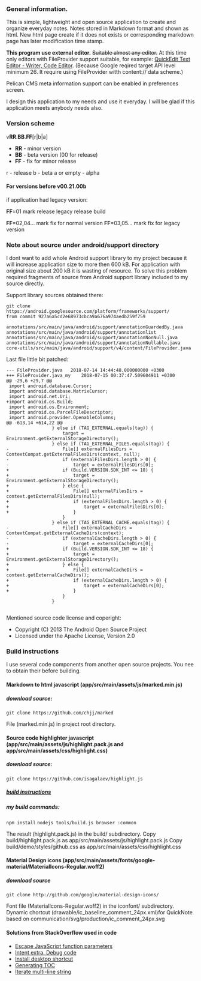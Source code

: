 
### General information.
This is simple, lightweight and open source application to create and organize everyday notes. Notes stored in Markdown format and shown as html. New html page create if it does not exists or corresponding markdown page has later modification time stamp.

**This program use external editor.** ~~Suitable almost any editor.~~
At this time only editors with FileProvider support suitable, for example: [QuickEdit Text Editor - Writer, Code Editor](https://play.google.com/store/apps/details?id=com.rhmsoft.edit). (Because Google reqired target API level minimum 26. It require using FileProvider witth content:// data scheme.)

Pelican CMS meta information support can be enabled in preferences screen.

I design this application to my needs and use it everyday. I will be glad if this application meets anybody needs also.

### Version scheme

v**RR**.**BB**.**FF**[r|b|a]

* **RR** - minor version
* **BB** - beta version (00 for release)
* **FF** - fix for minor release

r - release
b - beta
a or empty - alpha

#### For versions before v00.21.00b

if application had legacy version:

**FF**=01 mark release legacy release build

**FF**=02,04... mark fix for normal version
**FF**=03,05... mark fix for legacy version

### Note about source under android/support directory

I dont want to add whole Android support library to my project because it will increase application size to more then 600 kB. For application with original size about 200 kB it is wasting of resource. To solve this problem required fragments of source from Android support library included to my source directly.

Support library sources obtained there:

```
git clone https://android.googlesource.com/platform/frameworks/support/
from commit 927a6a5cd2e68973cbca9a676a974aedb259f759

annotations/src/main/java/android/support/annotationGuardedBy.java
annotations/src/main/java/android/support/annotationlist
annotations/src/main/java/android/support/annotationNonNull.java
annotations/src/main/java/android/support/annotationNullable.java
core-utils/src/main/java/android/support/v4/content/FileProvider.java
```

Last file little bit patched:
```
--- FileProvider.java	2018-07-14 14:44:48.000000000 +0300
+++ FileProvider.java_my	2018-07-15 00:37:47.509604911 +0300
@@ -29,6 +29,7 @@
 import android.database.Cursor;
 import android.database.MatrixCursor;
 import android.net.Uri;
+import android.os.Build;
 import android.os.Environment;
 import android.os.ParcelFileDescriptor;
 import android.provider.OpenableColumns;
@@ -613,14 +614,22 @@
                 } else if (TAG_EXTERNAL.equals(tag)) {
                     target = Environment.getExternalStorageDirectory();
                 } else if (TAG_EXTERNAL_FILES.equals(tag)) {
-                    File[] externalFilesDirs = ContextCompat.getExternalFilesDirs(context, null);
-                    if (externalFilesDirs.length > 0) {
-                        target = externalFilesDirs[0];
+                    if (Build.VERSION.SDK_INT <= 18) {
+                        target = Environment.getExternalStorageDirectory();
+                    } else {
+                        File[] externalFilesDirs = context.getExternalFilesDirs(null);
+                        if (externalFilesDirs.length > 0) {
+                            target = externalFilesDirs[0];
+                        }
                     }
                 } else if (TAG_EXTERNAL_CACHE.equals(tag)) {
-                    File[] externalCacheDirs = ContextCompat.getExternalCacheDirs(context);
-                    if (externalCacheDirs.length > 0) {
-                        target = externalCacheDirs[0];
+                    if (Build.VERSION.SDK_INT <= 18) {
+                        target = Environment.getExternalStorageDirectory();
+                    } else {
+                        File[] externalCacheDirs = context.getExternalCacheDirs();
+                        if (externalCacheDirs.length > 0) {
+                            target = externalCacheDirs[0];
+                        }
                     }
                 }
 
```

Mentioned source code license and coperight: 
 * Copyright (C) 2013 The Android Open Source Project
 * Licensed under the Apache License, Version 2.0

### Build instructions

I use several code components from another open source projects. You nee to obtain their before building.

#### Markdown to html javascript (app/src/main/assets/js/marked.min.js)

##### download source:

`git clone https://github.com/chjj/marked`

File (marked.min.js) in project root directory.

#### Source code highlighter javascript (app/src/main/assets/js/highlight.pack.js and app/src/main/assets/css/highlight.css)

##### download source:

`git clone https://github.com/isagalaev/highlight.js`

##### [build instructions](http://highlightjs.readthedocs.io/en/latest/building-testing.html#building)

##### my build commands:

`npm install`
`nodejs tools/build.js browser :common`

The result (highlight.pack.js) in the build/ subdirectory.
Copy build/highlight.pack.js as app/src/main/assets/js/highlight.pack.js
Copy build/demo/styles/github.css as app/src/main/assets/css/highlight.css

#### Material Design icons (app/src/main/assets/fonts/google-material/MaterialIcons-Regular.woff2)

##### download source

`git clone http://github.com/google/material-design-icons/`

Font file (MaterialIcons-Regular.woff2) in the iconfont/ subdirectory.
Dynamic chortcut (drawable/ic_baseline_comment_24px.xml)for QuickNote based on communication/svg/production/ic_comment_24px.svg

#### Solutions from StackOverflow used in code
* [Escape JavaScript function parameters](https://stackoverflow.com/a/23224442)
* [Intent extra. Debug code](https://stackoverflow.com/a/15074150)
* [Install desktop shortcut](https://stackoverflow.com/a/16873257)
* [Generating TOC](https://stackoverflow.com/q/28792557)
* [Iterate multi-line string](https://stackoverflow.com/a/9259462)
 

